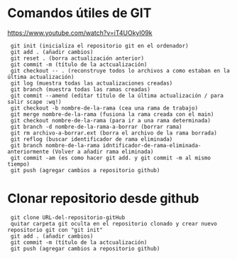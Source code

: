 # Comandos útiles de GIT
https://www.youtube.com/watch?v=iT4UOkyI09k


     git init (inicializa el repositorio git en el ordenador)
     git add . (añadir cambios)
     git reset . (borra actualización anterior)
     git commit -m (título de la actcualización)
     git checkout -- . (reconstruye todos lo archivos a como estaban en la última actualización)
     git log (muestra todas las actualizaciones creadas)
     git branch (muestra todas las ramas creadas)
     git commit --amend (editar título de la última actualización / para salir scape :wq!)
     git checkout -b nombre-de-la-rama (cea una rama de trabajo)
     git merge nombre-de-la-rama (fusiona la rama creada con el main)
     git checkout nombre-de-la-rama (para ir a una rama determinada)
     git branch -d nombre-de-la-rama-a-borrar (borrar rama)
     git rm archivo-a-borrar.ext (borra el archivo de la rama borrada)
     git reflog (buscar identificador de rama eliminada)
     git branch nombre-de-la-rama idntificador-de-rama-eliminada-anteriormente (Volver a añadir rama eliminada)
     git commit -am (es como hacer git add. y git commit -m al mismo tiempo)
     git push (agregar cambios a repositorio github)

# Clonar repositorio desde github

     git clone URL-del-repositorio-gitHub
     quitar carpeta git oculta en el repositorio clonado y crear nuevo repositorio git con "git init"
     git add . (añadir cambios)
     git commit -m (título de la actcualización)
     git push (agregar cambios a repositorio github)

     
  


